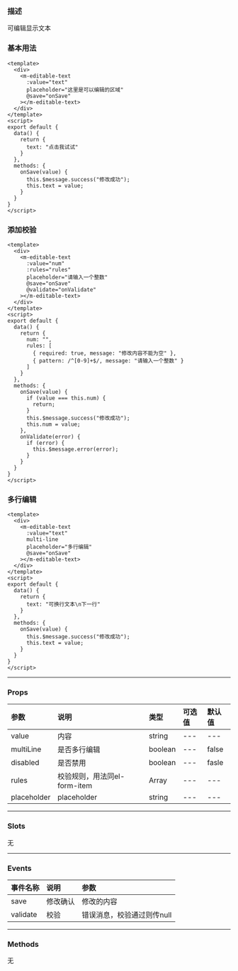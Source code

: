 ### 描述
可编辑显示文本

### 基本用法
```vue
<template>
  <div>  
    <m-editable-text 
      :value="text"
      placeholder="这里是可以编辑的区域"
      @save="onSave"
    ></m-editable-text>
  </div>
</template>
<script>
export default {
  data() {
    return {
      text: "点击我试试"
    }
  },
  methods: {
    onSave(value) {
      this.$message.success("修改成功");
      this.text = value;
    }
  }
}
</script>
```

### 添加校验
```vue
<template>
  <div>  
    <m-editable-text 
      :value="num"
      :rules="rules"
      placeholder="请输入一个整数"
      @save="onSave"
      @validate="onValidate"
    ></m-editable-text>
  </div>
</template>
<script>
export default {
  data() {
    return {
      num: "",
      rules: [
        { required: true, message: "修改内容不能为空" },
        { pattern: /^[0-9]+$/, message: "请输入一个整数" }
      ]
    }
  },
  methods: {
    onSave(value) {
      if (value === this.num) {
        return;
      }
      this.$message.success("修改成功");
      this.num = value;
    }, 
    onValidate(error) {
      if (error) {
        this.$message.error(error);
      }
    }
  }
}
</script>
```

### 多行编辑
```vue
<template>
  <div>  
    <m-editable-text 
      :value="text"
      multi-line
      placeholder="多行编辑"
      @save="onSave"
    ></m-editable-text>
  </div>
</template>
<script>
export default {
  data() {
    return {
      text: "可换行文本\n下一行"
    }
  },
  methods: {
    onSave(value) {
      this.$message.success("修改成功");
      this.text = value;
    }
  }
}
</script>
```

---

### Props

| 参数 | 说明 | 类型 | 可选值 | 默认值 |
| :---- | :---- | :---- | :---- | :---- | 
| value | 内容 | string | --- | --- |
| multiLine | 是否多行编辑 | boolean | --- | false |
| disabled | 是否禁用 | boolean | --- | fasle |
| rules |  校验规则，用法同el-form-item | Array | --- | --- |
| placeholder | placeholder | string | --- | --- |

---

### Slots
无

---

### Events

| 事件名称 | 说明 | 参数 |
| :---- | :---- | :---- |
| save | 修改确认 | 修改的内容 |
| validate | 校验 | 错误消息，校验通过则传null |

---

### Methods
无
